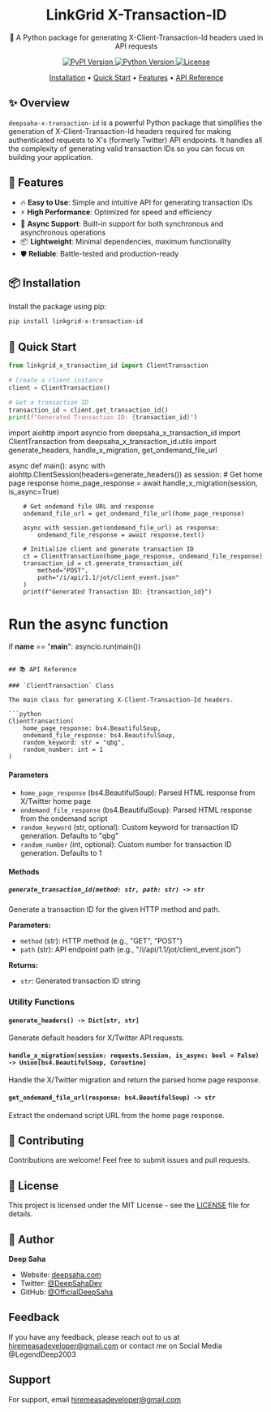 <div align="center">
  <h1>LinkGrid X-Transaction-ID</h1>
  
  <p>🔗 A Python package for generating X-Client-Transaction-Id headers used in API requests</p>

  <p>
    <a href="https://pypi.org/project/linkgrid-x-transaction-id/" target="_blank">
      <img src="https://img.shields.io/pypi/v/linkgrid-x-transaction-id?color=blue&label=PyPI" alt="PyPI Version">
    </a>
    <a href="https://www.python.org/downloads/" target="_blank">
      <img src="https://img.shields.io/pypi/pyversions/linkgrid-x-transaction-id?color=blue" alt="Python Version">
    </a>
    <a href="https://choosealicense.com/licenses/mit/" target="_blank">
      <img src="https://img.shields.io/badge/License-MIT-green.svg" alt="License">
    </a>
  </p>
  
  <p>
    <a href="#installation">Installation</a> •
    <a href="#quick-start">Quick Start</a> •
    <a href="#features">Features</a> •
    <a href="#api-reference">API Reference</a>
  </p>
</div>

## ✨ Overview

`deepsaha-x-transaction-id` is a powerful Python package that simplifies the generation of X-Client-Transaction-Id headers required for making authenticated requests to X's (formerly Twitter) API endpoints. It handles all the complexity of generating valid transaction IDs so you can focus on building your application.

## 🚀 Features

- 🔥 **Easy to Use**: Simple and intuitive API for generating transaction IDs
- ⚡ **High Performance**: Optimized for speed and efficiency
- 🔄 **Async Support**: Built-in support for both synchronous and asynchronous operations
- 📦 **Lightweight**: Minimal dependencies, maximum functionality
- 🛡 **Reliable**: Battle-tested and production-ready

## 📦 Installation

Install the package using pip:

```bash
pip install linkgrid-x-transaction-id
```

## 🚀 Quick Start

```python
from linkgrid_x_transaction_id import ClientTransaction

# Create a client instance
client = ClientTransaction()

# Get a transaction ID
transaction_id = client.get_transaction_id()
print(f"Generated Transaction ID: {transaction_id}")
```

import aiohttp
import asyncio
from deepsaha_x_transaction_id import ClientTransaction
from deepsaha_x_transaction_id.utils import generate_headers, handle_x_migration, get_ondemand_file_url

async def main():
    async with aiohttp.ClientSession(headers=generate_headers()) as session:
        # Get home page response
        home_page_response = await handle_x_migration(session, is_async=True)
        
        # Get ondemand file URL and response
        ondemand_file_url = get_ondemand_file_url(home_page_response)
        
        async with session.get(ondemand_file_url) as response:
            ondemand_file_response = await response.text()
        
        # Initialize client and generate transaction ID
        ct = ClientTransaction(home_page_response, ondemand_file_response)
        transaction_id = ct.generate_transaction_id(
            method="POST", 
            path="/i/api/1.1/jot/client_event.json"
        )
        print(f"Generated Transaction ID: {transaction_id}")

# Run the async function
if __name__ == "__main__":
    asyncio.run(main())
```

## 📚 API Reference

### `ClientTransaction` Class

The main class for generating X-Client-Transaction-Id headers.

```python
ClientTransaction(
    home_page_response: bs4.BeautifulSoup, 
    ondemand_file_response: bs4.BeautifulSoup,
    random_keyword: str = "qbg",
    random_number: int = 1
)
```

#### Parameters
- `home_page_response` (bs4.BeautifulSoup): Parsed HTML response from X/Twitter home page
- `ondemand_file_response` (bs4.BeautifulSoup): Parsed HTML response from the ondemand script
- `random_keyword` (str, optional): Custom keyword for transaction ID generation. Defaults to "qbg"
- `random_number` (int, optional): Custom number for transaction ID generation. Defaults to 1

#### Methods

##### `generate_transaction_id(method: str, path: str) -> str`
Generate a transaction ID for the given HTTP method and path.

**Parameters:**
- `method` (str): HTTP method (e.g., "GET", "POST")
- `path` (str): API endpoint path (e.g., "/i/api/1.1/jot/client_event.json")

**Returns:**
- `str`: Generated transaction ID string

### Utility Functions

#### `generate_headers() -> Dict[str, str]`
Generate default headers for X/Twitter API requests.

#### `handle_x_migration(session: requests.Session, is_async: bool = False) -> Union[bs4.BeautifulSoup, Coroutine]`
Handle the X/Twitter migration and return the parsed home page response.

#### `get_ondemand_file_url(response: bs4.BeautifulSoup) -> str`
Extract the ondemand script URL from the home page response.

## 🤝 Contributing

Contributions are welcome! Feel free to submit issues and pull requests.

## 📄 License

This project is licensed under the MIT License - see the [LICENSE](LICENSE) file for details.

## 👤 Author

**Deep Saha**

- Website: [deepsaha.com](https://deepsaha.com)
- Twitter: [@DeepSahaDev](https://x.com/LegendDeep2003)
- GitHub: [@OfficialDeepSaha](https://github.com/OfficialDeepSaha)


## Feedback

If you have any feedback, please reach out to us at hiremeasadeveloper@gmail.com or contact me on Social Media @LegendDeep2003

## Support

For support, email hiremeasadeveloper@gmail.com
